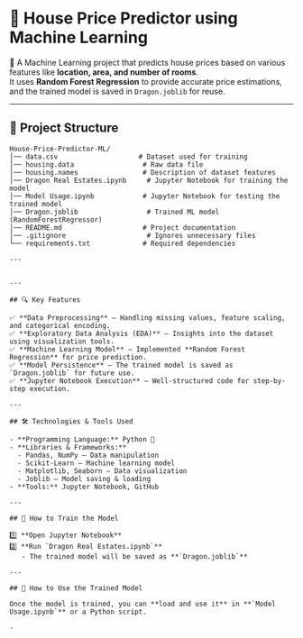 # 🏡 House Price Predictor using Machine Learning  

📌 A Machine Learning project that predicts house prices based on various features like **location, area, and number of rooms**.  
It uses **Random Forest Regression** to provide accurate price estimations, and the trained model is saved in `Dragon.joblib` for reuse.  

---

## 📂 Project Structure  

```plaintext
House-Price-Predictor-ML/
│── data.csv                    # Dataset used for training
│── housing.data                 # Raw data file
│── housing.names                # Description of dataset features
│── Dragon Real Estates.ipynb     # Jupyter Notebook for training the model
│── Model Usage.ipynb            # Jupyter Notebook for testing the trained model
│── Dragon.joblib                 # Trained ML model (RandomForestRegressor)
│── README.md                    # Project documentation
│── .gitignore                    # Ignores unnecessary files
└── requirements.txt             # Required dependencies

---


---

## 🔍 Key Features

✅ **Data Preprocessing** – Handling missing values, feature scaling, and categorical encoding.  
✅ **Exploratory Data Analysis (EDA)** – Insights into the dataset using visualization tools.  
✅ **Machine Learning Model** – Implemented **Random Forest Regression** for price prediction.  
✅ **Model Persistence** – The trained model is saved as `Dragon.joblib` for future use.  
✅ **Jupyter Notebook Execution** – Well-structured code for step-by-step execution.  

---

## 🛠️ Technologies & Tools Used

- **Programming Language:** Python 🐍  
- **Libraries & Frameworks:**  
  - Pandas, NumPy – Data manipulation  
  - Scikit-Learn – Machine learning model  
  - Matplotlib, Seaborn – Data visualization  
  - Joblib – Model saving & loading  
- **Tools:** Jupyter Notebook, GitHub  

---

## 🚀 How to Train the Model

1️⃣ **Open Jupyter Notebook**  
2️⃣ **Run `Dragon Real Estates.ipynb`**  
   - The trained model will be saved as **`Dragon.joblib`**  

---

## 🎯 How to Use the Trained Model

Once the model is trained, you can **load and use it** in **`Model Usage.ipynb`** or a Python script.  

-
